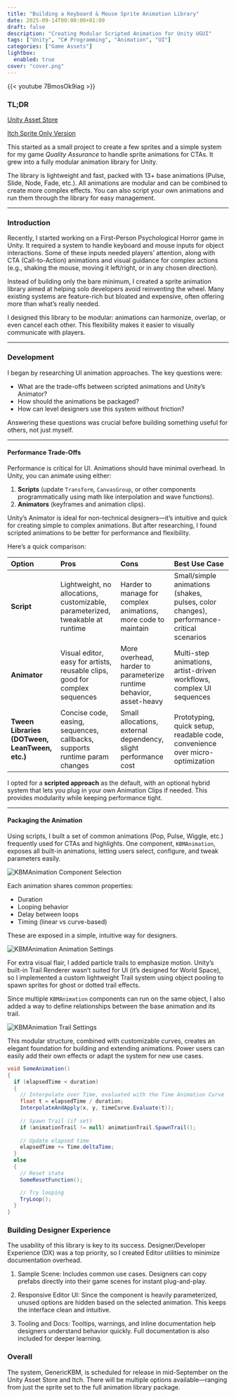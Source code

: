 ```yaml
---
title: "Building a Keyboard & Mouse Sprite Animation Library"
date: 2025-09-14T00:00:00+01:00
draft: false
description: "Creating Modular Scripted Animation for Unity UGUI"
tags: ["Unity", "C# Programming", "Animation", "UI"]
categories: ["Game Assets"]
lightbox:
  enabled: true
cover: "cover.png"
---
```


{{< youtube 7BmosOk9iag  >}}

### TL;DR

[Unity Asset Store](https://u3d.as/3DJ2)

[Itch Sprite Only Version](https://abhishta.itch.io/generick-kbm)

This started as a small project to create a few sprites and a simple system for my game *Quality Assurance* to handle sprite animations for CTAs. It grew into a fully modular animation library for Unity.  

The library is lightweight and fast, packed with 13+ base animations (Pulse, Slide, Node, Fade, etc.). All animations are modular and can be combined to create more complex effects. You can also script your own animations and run them through the library for easy management.

---

### Introduction

Recently, I started working on a First-Person Psychological Horror game in Unity. It required a system to handle keyboard and mouse inputs for object interactions. Some of these inputs needed players’ attention, along with CTA (Call-to-Action) animations and visual guidance for complex actions (e.g., shaking the mouse, moving it left/right, or in any chosen direction).  

Instead of building only the bare minimum, I created a sprite animation library aimed at helping solo developers avoid reinventing the wheel. Many existing systems are feature-rich but bloated and expensive, often offering more than what’s really needed.  

I designed this library to be modular: animations can harmonize, overlap, or even cancel each other. This flexibility makes it easier to visually communicate with players.

---

### Development

I began by researching UI animation approaches. The key questions were:  
- What are the trade-offs between scripted animations and Unity’s Animator?  
- How should the animations be packaged?  
- How can level designers use this system without friction?  

Answering these questions was crucial before building something useful for others, not just myself.  

---

#### Performance Trade-Offs

Performance is critical for UI. Animations should have minimal overhead. In Unity, you can animate using either:  
1. **Scripts** (update `Transform`, `CanvasGroup`, or other components programmatically using math like interpolation and wave functions).  
2. **Animators** (keyframes and animation clips).  

Unity’s Animator is ideal for non-technical designers—it’s intuitive and quick for creating simple to complex animations. But after researching, I found scripted animations to be better for performance and flexibility.  

Here’s a quick comparison:

| Option | Pros | Cons | Best Use Case |
|:-----------|:------------|:------------|:------------|
| **Script** | Lightweight, no allocations, customizable, parameterized, tweakable at runtime | Harder to manage for complex animations, more code to maintain | Small/simple animations (shakes, pulses, color changes), performance-critical scenarios |
| **Animator** | Visual editor, easy for artists, reusable clips, good for complex sequences | More overhead, harder to parameterize runtime behavior, asset-heavy | Multi-step animations, artist-driven workflows, complex UI sequences |
| **Tween Libraries (DOTween, LeanTween, etc.)** | Concise code, easing, sequences, callbacks, supports runtime param changes | Small allocations, external dependency, slight performance cost | Prototyping, quick setup, readable code, convenience over micro-optimization |

I opted for a **scripted approach** as the default, with an optional hybrid system that lets you plug in your own Animation Clips if needed. This provides modularity while keeping performance tight.

---

#### Packaging the Animation

Using scripts, I built a set of common animations (Pop, Pulse, Wiggle, etc.) frequently used for CTAs and highlights. One component, `KBMAnimation`, exposes all built-in animations, letting users select, configure, and tweak parameters easily.  

![](kbmanimation-sample.png "KBMAnimation Component Selection")

Each animation shares common properties:  
- Duration  
- Looping behavior  
- Delay between loops  
- Timing (linear vs curve-based)  

These are exposed in a simple, intuitive way for designers.  

![](kbmanimation-animset.png "KBMAnimation Animation Settings")

For extra visual flair, I added particle trails to emphasize motion. Unity’s built-in Trail Renderer wasn’t suited for UI (it’s designed for World Space), so I implemented a custom lightweight Trail system using object pooling to spawn sprites for ghost or dotted trail effects.  

Since multiple `KBMAnimation` components can run on the same object, I also added a way to define relationships between the base animation and its trail.  

![](kbmanimation-trail.png "KBMAnimation Trail Settings")

This modular structure, combined with customizable curves, creates an elegant foundation for building and extending animations. Power users can easily add their own effects or adapt the system for new use cases.  

```c# {lineNos=true}
void SomeAnimation()
{
  if (elapsedTime < duration)
  {
    // Interpolate over Time, evaluated with the Time Animation Curve
    float t = elapsedTime / duration;
    InterpolateAndApply(x, y, timeCurve.Evaluate(t));
    
    // Spawn Trail (if set)
    if (animationTrail != null) animationTrail.SpawnTrail();
    
    // Update elapsed time
    elapsedTime += Time.deltaTime;
  }
  else
  {
    // Reset state
    SomeResetFunction();

    // Try looping
    TryLoop();
  }
}
```

### Building Designer Experience

The usability of this library is key to its success. Designer/Developer Experience (DX) was a top priority, so I created Editor utilities to minimize documentation overhead.

1. Sample Scene: Includes common use cases. Designers can copy prefabs directly into their game scenes for instant plug-and-play.

2. Responsive Editor UI: Since the component is heavily parameterized, unused options are hidden based on the selected animation. This keeps the interface clean and intuitive.

3. Tooling and Docs: Tooltips, warnings, and inline documentation help designers understand behavior quickly. Full documentation is also included for deeper learning.

### Overall

The system, GenericKBM, is scheduled for release in mid-September on the Unity Asset Store and Itch. There will be multiple options available—ranging from just the sprite set to the full animation library package.